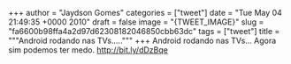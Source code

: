 
+++
author = "Jaydson Gomes"
categories = ["tweet"]
date = "Tue May 04 21:49:35 +0000 2010"
draft = false
image = "{TWEET_IMAGE}"
slug = "fa6600b98ffa4a2d97d62308182046850cbb63dc"
tags = ["tweet"]
title = """Android rodando nas TVs....."""
+++
Android rodando nas TVs... Agora sim podemos ter medo. http://bit.ly/dDzBqe
